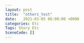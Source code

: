 ```yaml
---
layout: post
title:  "others_test"
date:   2021-03-05 06:00:00 +0000
categories: Etc
Tags: Story Etc
SceneCode: []
---
```

